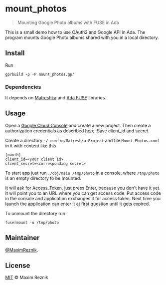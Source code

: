# mount_photos

>  Mounting Google Photo albums with FUSE in Ada

This is a small demo how to use OAuth2 and Google API in Ada.
The program mounts Google Photo albums shared with you in
a local directory.

## Install

Run
```
gprbuild -p -P mount_photos.gpr
```

### Dependencies
It depends on [Matreshka](https://forge.ada-ru.org/matreshka) and
[Ada FUSE](https://github.com/medsec/ada-fuse/) libraries.

## Usage
Open a [Google Cloud Console](https://console.developers.google.com/) and create
a new project. Then create a authorization credentials as described
[here](https://developers.google.com/identity/protocols/OAuth2ForDevices).
Save client_id and secret.

Create a directory `~/.config/Matreshka Project` and file
`Mount Photos.conf` in it with content like this

```
[oauth]
client_id=<your client id>
client_secret=<corresponding secret>
```

To start app just run `./obj/main /tmp/photo` in a console,
where `/tmp/photo` is an empty directory to be mounted.

It will ask for Access_Token, just press Enter, because you don't
have it yet. It will point you to an URL where you can get
access code. Put access code in the console and application
exchanges it for access token. Next time you launch the
application can enter it at first question until it gets
expired.

To unmount the directory run

```
fusermount -u /tmp/photo
```

## Maintainer

[@MaximReznik](https://github.com/reznikmm).

## License

[MIT](LICENSE) © Maxim Reznik
